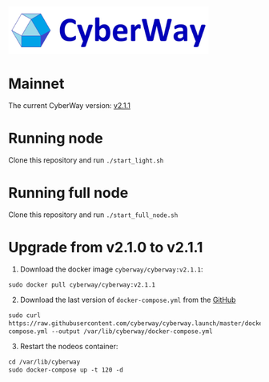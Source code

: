 <img width="400" src="./images/logo.jpg" />

# Mainnet

The current CyberWay version: [v2.1.1](https://github.com/cyberway/cyberway/releases/tag/v2.1.1)

# Running node

Clone this repository and run `./start_light.sh`

# Running full node

Clone this repository and run `./start_full_node.sh`

# Upgrade from v2.1.0 to v2.1.1

1. Download the docker image `cyberway/cyberway:v2.1.1`:
```
sudo docker pull cyberway/cyberway:v2.1.1
```

2. Download the last version of `docker-compose.yml` from the [GitHub](https://raw.githubusercontent.com/cyberway/cyberway.launch/master/docker-compose.yml)

```
sudo curl https://raw.githubusercontent.com/cyberway/cyberway.launch/master/docker-compose.yml --output /var/lib/cyberway/docker-compose.yml
```

3. Restart the nodeos container:
```
cd /var/lib/cyberway
sudo docker-compose up -t 120 -d
```
